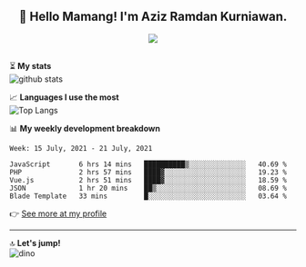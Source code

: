 <h2 align="center">👋 Hello Mamang! I'm Aziz Ramdan Kurniawan.</h2>  
<p align="center">
  <img src="https://komarev.com/ghpvc/?username=azizramdan"> <br><br>
</p>
    
⏳ **My stats**  
![github stats](https://github-readme-stats.vercel.app/api?username=azizramdan&show_icons=true&count_private=true&title_color=000&hide_border=true&hide_title=true)  

📈 **Languages I use the most**  
![Top Langs](https://github-readme-stats.vercel.app/api/top-langs/?username=azizramdan&layout=compact&langs_count=6&hide=tsql&hide_border=true&hide_title=true&exclude_repo=Futsal-Go,Futsal-Go-Admin,Sistem-Informasi-Sensus-Harian-Rawat-Inap)  

📊 **My weekly development breakdown**
<!--START_SECTION:waka-->
```text
Week: 15 July, 2021 - 21 July, 2021

JavaScript       6 hrs 14 mins   ██████████▒░░░░░░░░░░░░░░   40.69 % 
PHP              2 hrs 57 mins   ████▓░░░░░░░░░░░░░░░░░░░░   19.23 % 
Vue.js           2 hrs 51 mins   ████▓░░░░░░░░░░░░░░░░░░░░   18.59 % 
JSON             1 hr 20 mins    ██▒░░░░░░░░░░░░░░░░░░░░░░   08.69 % 
Blade Template   33 mins         █░░░░░░░░░░░░░░░░░░░░░░░░   03.64 % 
```
<!--END_SECTION:waka-->
👉 [See more at my profile](https://wakatime.com/@azizramdan)
***
🔝 **Let's jump!**  
![dino](https://raw.githubusercontent.com/azizramdan/azizramdan/master/dino.gif)  
